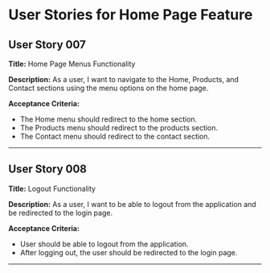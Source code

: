 # User Stories for Home Page Feature

## User Story 007

**Title:** Home Page Menus Functionality

**Description:** As a user, I want to navigate to the Home, Products, and Contact sections using the menu options on the home page.

**Acceptance Criteria:**

- The Home menu should redirect to the home section.
- The Products menu should redirect to the products section.
- The Contact menu should redirect to the contact section.

---

## User Story 008

**Title:** Logout Functionality

**Description:** As a user, I want to be able to logout from the application and be redirected to the login page.

**Acceptance Criteria:**

- User should be able to logout from the application.
- After logging out, the user should be redirected to the login page.

---
